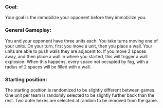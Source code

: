 

### Goal:

Your goal is the immobilize your opponent before they immobilize you.

### General Gameplay:

You and your opponent have three units each. You take turns moving one of your units. On your turn, first you move a unit, then you place a wall. Your units are able to push walls they are adjacent to. If you move 2 spaces away, and then place a wall in where you started, this will trigger a wall explosion. When this happens, every space not occupied by fog, with a radius of 2 spaces will be filled with a wall.

### Starting position:

The starting position is randomized to be slightly different between games. One unit per team is randomly selected to be slightly further back than the rest. Two outer hexes are selected at random to be removed from the game.

